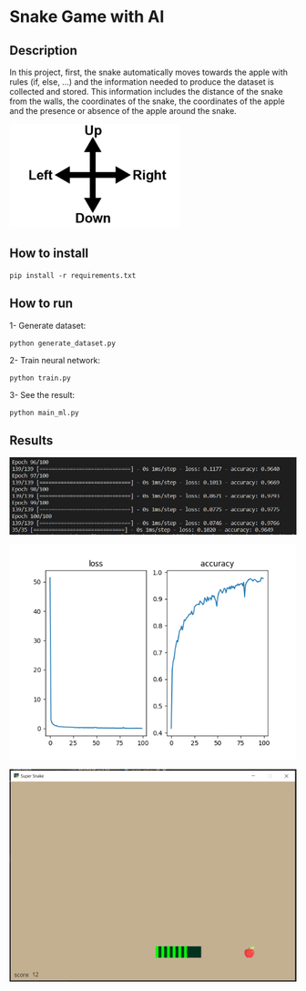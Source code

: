 # Snake Game with AI</h1>

## Description

In this project, first, the snake automatically moves towards the apple with rules (if, else, ...) and the information needed to produce the dataset is collected and stored.
This information includes the distance of the snake from the walls, the coordinates of the snake, the coordinates of the apple and the presence or absence of the apple around the snake.

![Alt text](assets/direction.png)

## How to install

```
pip install -r requirements.txt
```

## How to run

1- Generate dataset:   
```
python generate_dataset.py
```

2- Train neural network:   
```
python train.py
```

3- See the result:   
```
python main_ml.py
```

## Results

![Alt text](assets/loss_accuracy.png)

![Alt text](assets/loss_accuracy_fig.png)

![Alt text](assets/snake_ai.png)